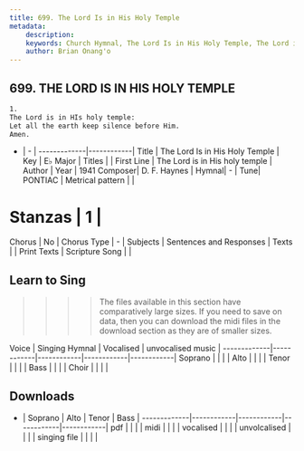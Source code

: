 ```yaml
---
title: 699. The Lord Is in His Holy Temple
metadata:
    description: 
    keywords: Church Hymnal, The Lord Is in His Holy Temple, The Lord is in His holy temple, 
    author: Brian Onang'o
---
```



## 699. THE LORD IS IN HIS HOLY TEMPLE

```txt
1.
The Lord is in HIs holy temple: 
Let all the earth keep silence before Him. 
Amen.
```

- |   -  |
-------------|------------|
Title | The Lord Is in His Holy Temple |
Key | E♭ Major |
Titles |  |
First Line | The Lord is in His holy temple |
Author | 
Year | 1941
Composer| D. F. Haynes |
Hymnal|  - |
Tune| PONTIAC |
Metrical pattern | |
# Stanzas | 1 |
Chorus | No |
Chorus Type | - |
Subjects | Sentences and Responses |
Texts |  |
Print Texts | 
Scripture Song |  |
  
## Learn to Sing

>>>> The files available in this section have comparatively large sizes. If you need to save on data, then you can download the midi files in the download section as they are of smaller sizes.

Voice |  Singing Hymnal | Vocalised | unvocalised music |
-------------|------------|------------|------------|------------|
Soprano | | | |
Alto | | | |
Tenor | | | |
Bass | | | |
Choir | | | |

## Downloads

- |  Soprano | Alto | Tenor | Bass |
-------------|------------|------------|------------|------------|
pdf | | | |
midi | | | |
vocalised | | | |
unvolcalised | | | |
singing file | | | |
  